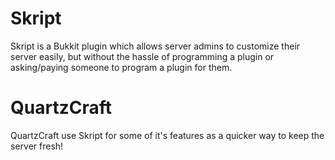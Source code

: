 # Skript
Skript is a Bukkit plugin which allows server admins to customize their server easily, but without the hassle of programming a plugin or asking/paying someone to program a plugin for them.

# QuartzCraft
QuartzCraft use Skript for some of it's features as a quicker way to keep the server fresh!
